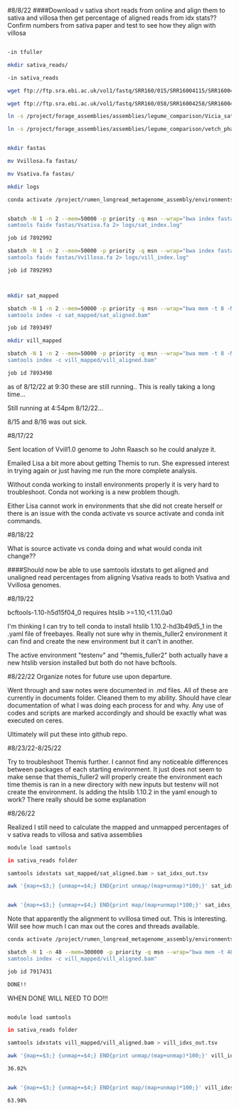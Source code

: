 #8/8/22
####Download v sativa short reads from online and align them to sativa and villosa then get percentage of aligned reads from idx stats?? Confirm numbers from sativa paper and test to see how they align with villosa

```bash

-in tfuller

mkdir sativa_reads/

-in sativa_reads

wget ftp://ftp.sra.ebi.ac.uk/vol1/fastq/SRR160/015/SRR16004115/SRR16004115_1.fastq.gz

wget ftp://ftp.sra.ebi.ac.uk/vol1/fastq/SRR160/058/SRR16004258/SRR16004258_2.fastq.gz

ln -s /project/forage_assemblies/assemblies/legume_comparison/Vicia_sativa_reorg.fa /project/forage_assemblies/tfuller/sativa/Vsativa.fa

ln -s /project/forage_assemblies/assemblies/legume_comparison/vetch_phase.assembly.fasta /project/forage_assemblies/tfuller/sativa_reads/Vvillosa.fa


mkdir fastas

mv Vvillosa.fa fastas/

mv Vsativa.fa fastas/

mkdir logs

conda activate /project/rumen_longread_metagenome_assembly/environments/themis_fuller2/


sbatch -N 1 -n 2 --mem=50000 -p priority -q msn --wrap="bwa index fastas/Vsativa.fa 2> logs/sat_index.log
samtools faidx fastas/Vsativa.fa 2> logs/sat_index.log"

job id 7892992

sbatch -N 1 -n 2 --mem=50000 -p priority -q msn --wrap="bwa index fastas/Vvillosa.fa 2> logs/vill_index.log
samtools faidx fastas/Vvillosa.fa 2> logs/vill_index.log"

job id 7892993



mkdir sat_mapped

sbatch -N 1 -n 2 --mem=50000 -p priority -q msn --wrap="bwa mem -t 8 -M fastas/Vsativa.fa /project/forage_assemblies/tfuller/sativa_reads/SRR16004115_1.fastq.gz /project/forage_assemblies/tfuller/sativa_reads/SRR16004115_2.fastq.gz | samtools sort -o sat_mapped/sat_aligned.bam  - >> logs/sat_bwa.log 2>&1
samtools index -c sat_mapped/sat_aligned.bam"

job id 7893497

mkdir vill_mapped

sbatch -N 1 -n 2 --mem=50000 -p priority -q msn --wrap="bwa mem -t 8 -M fastas/Vvillosa.fa /project/forage_assemblies/tfuller/sativa_reads/SRR16004115_1.fastq.gz /project/forage_assemblies/tfuller/sativa_reads/SRR16004115_2.fastq.gz | samtools sort -o vill_mapped/vill_aligned.bam  - >> logs/vill_bwa.log 2>&1
samtools index -c vill_mapped/vill_aligned.bam"

job id 7893498
```

as of 8/12/22 at 9:30 these are still running.. This is really taking a long time...

Still running at 4:54pm 8/12/22...

8/15 and 8/16 was out sick.

#8/17/22

Sent location of Vvill1.0 genome to John Raasch so he could analyze it.

Emailed Lisa a bit more about getting Themis to run. She expressed interest in trying again or just having me run the more complete analysis.

Without conda working to install environments properly it is very hard to troubleshoot. Conda not working is a new problem though.

Either Lisa cannot work in environments that she did not create herself or there is an issue with the conda activate vs source activate and conda init commands.

#8/18/22

What is source activate vs conda doing and what would conda init change??

####Should now be able to use samtools idxstats to get aligned and unaligned read percentages from aligning Vsativa reads to both Vsativa and Vvillosa genomes.





#8/19/22


bcftools-1.10-h5d15f04_0 requires htslib >=1.10,<1.11.0a0


I'm thinking I can try to tell conda to install htslib 1.10.2-hd3b49d5_1 in the .yaml file of freebayes. Really not sure why in themis_fuller2 environment it can find and create the new environment but it can't in another.

The active environment "testenv" and "themis_fuller2" both actually have a new htslib version installed but both do not have bcftools.


#8/22/22
Organize notes for future use upon departure.

Went through and saw notes were documented in .md files. All of these are currently in documents folder. Cleaned them to my ability. Should have clear documentation of what I was doing each process for and why. Any use of codes and scripts are marked accordingly and should be exactly what was executed on ceres.

Ultimately will put these into github repo.

#8/23/22-8/25/22

Try to troubleshoot Themis further. I cannot find any noticeable differences between packages of each starting environment. It just does not seem to make sense that themis_fuller2 will properly create the environment each time themis is ran in a new directory with new inputs but testenv will not create the environment. Is adding the htslib 1.10.2 in the yaml enough to work? There really should be some explanation


#8/26/22

Realized I still need to calculate the mapped and unmapped percentages of v sativa reads to villosa and sativa assemblies

```bash
module load samtools

in sativa_reads folder

samtools idxstats sat_mapped/sat_aligned.bam > sat_idxs_out.tsv

awk '{map+=$3;} {unmap+=$4;} END{print unmap/(map+unmap)*100;}' sat_idxs_out.tsv


awk '{map+=$3;} {unmap+=$4;} END{print map/(map+unmap)*100;}' sat_idxs_out.tsv

```

Note that apparently the alignment to vvillosa timed out. This is  interesting. Will see how much I can max out the cores and threads available.

```bash
conda activate /project/rumen_longread_metagenome_assembly/environments/themis_fuller2/

sbatch -N 1 -n 48 --mem=300000 -p priority -q msn --wrap="bwa mem -t 48 -M fastas/Vvillosa.fa /project/forage_assemblies/tfuller/sativa_reads/SRR16004115_1.fastq.gz /project/forage_assemblies/tfuller/sativa_reads/SRR16004115_2.fastq.gz | samtools sort -o vill_mapped/vill_aligned.bam  - >> logs/vill_bwa.log 2>&1
samtools index -c vill_mapped/vill_aligned.bam"

job id 7917431

DONE!!

```

WHEN DONE WILL NEED TO DO!!!

```bash

module load samtools

in sativa_reads folder

samtools idxstats vill_mapped/vill_aligned.bam > vill_idxs_out.tsv

awk '{map+=$3;} {unmap+=$4;} END{print unmap/(map+unmap)*100;}' vill_idxs_out.tsv

36.02%


awk '{map+=$3;} {unmap+=$4;} END{print map/(map+unmap)*100;}' vill_idxs_out.tsv

63.98%
```

